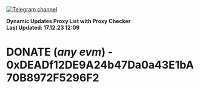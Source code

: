 [![Telegram channel](https://img.shields.io/endpoint?url=https://runkit.io/damiankrawczyk/telegram-badge/branches/master?url=https://t.me/n4z4v0d)](https://t.me/n4z4v0d) 

**Dynamic Updates Proxy List with Proxy Checker**  
**Last Updated: 17.12.23 12:09**

# DONATE (_any evm_) - 0xDEADf12DE9A24b47Da0a43E1bA70B8972F5296F2
